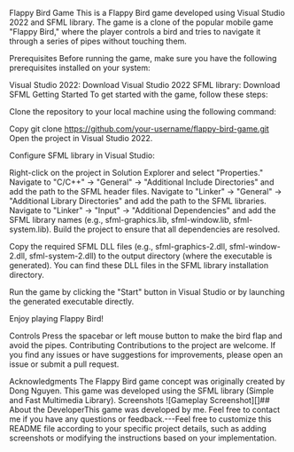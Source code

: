 Flappy Bird Game
This is a Flappy Bird game developed using Visual Studio 2022 and SFML library. The game is a clone of the popular mobile game "Flappy Bird," where the player controls a bird and tries to navigate it through a series of pipes without touching them.

Prerequisites
Before running the game, make sure you have the following prerequisites installed on your system:

Visual Studio 2022: Download Visual Studio 2022
SFML library: Download SFML
Getting Started
To get started with the game, follow these steps:

Clone the repository to your local machine using the following command:

Copy
git clone https://github.com/your-username/flappy-bird-game.git
Open the project in Visual Studio 2022.

Configure SFML library in Visual Studio:

Right-click on the project in Solution Explorer and select "Properties."
Navigate to "C/C++" -> "General" -> "Additional Include Directories" and add the path to the SFML header files.
Navigate to "Linker" -> "General" -> "Additional Library Directories" and add the path to the SFML libraries.
Navigate to "Linker" -> "Input" -> "Additional Dependencies" and add the SFML library names (e.g., sfml-graphics.lib, sfml-window.lib, sfml-system.lib).
Build the project to ensure that all dependencies are resolved.

Copy the required SFML DLL files (e.g., sfml-graphics-2.dll, sfml-window-2.dll, sfml-system-2.dll) to the output directory (where the executable is generated). You can find these DLL files in the SFML library installation directory.

Run the game by clicking the "Start" button in Visual Studio or by launching the generated executable directly.

Enjoy playing Flappy Bird!

Controls
Press the spacebar or left mouse button to make the bird flap and avoid the pipes.
Contributing
Contributions to the project are welcome. If you find any issues or have suggestions for improvements, please open an issue or submit a pull request.

Acknowledgments
The Flappy Bird game concept was originally created by Dong Nguyen.
This game was developed using the SFML library (Simple and Fast Multimedia Library).
Screenshots
![Gameplay Screenshot][]## About the DeveloperThis game was developed by me. Feel free to contact me if you have any questions or feedback.---Feel free to customize this README file according to your specific project details, such as adding screenshots or modifying the instructions based on your implementation.
